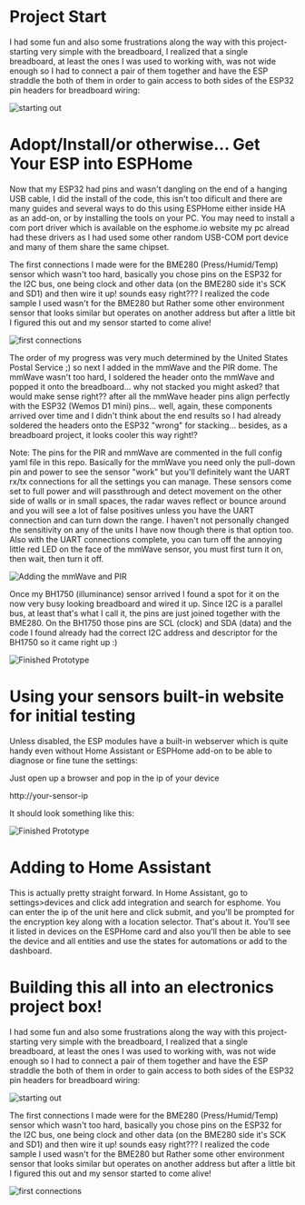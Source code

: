 
# Project Start

I had some fun and also some frustrations along the way with this project-starting very simple with the breadboard, I realized that a single breadboard, at least the ones I was used to working with, was not wide enough so I had to connect a pair of them together and have the ESP straddle the both of them in order to gain access to both sides of the ESP32 pin headers for breadboard wiring:

![starting out](images/breadboard-beginnings.jpg)

# Adopt/Install/or otherwise... Get Your ESP into ESPHome

Now that my ESP32 had pins and wasn't dangling on the end of a hanging USB cable, I did the install of the code, this isn't too dificult and there are many guides and several ways to do this using ESPHome either inside HA as an add-on, or by installing the tools on your PC. You may need to install a com port driver which is available on the esphome.io website my pc alread had these drivers as I had used some other random USB-COM port device and many of them share the same chipset.


The first connections I made were for the BME280 (Press/Humid/Temp) sensor which wasn't too hard, basically you chose pins on the ESP32 for the I2C bus, one being clock and other data (on the BME280 side it's SCK and SD1) and then wire it up! sounds easy right??? I realized the code sample I used wasn't for the BME280 but Rather some other environment sensor that looks similar but operates on another address but after a little bit I figured this out and my sensor started to come alive!

![first connections](images/first%20connections.jpg)

The order of my progress was very much determined by the United States Postal Service ;) so next I added in the mmWave and the PIR dome. The mmWave wasn't too hard, I soldered the header onto the mmWave and popped it onto the breadboard... why not stacked you might asked? that would make sense right?? after all the mmWave header pins align perfectly with the ESP32 (Wemos D1 mini) pins... well, again, these components arrived over time and I didn't think about the end results so I had already soldered the headers onto the ESP32 "wrong" for stacking... besides, as a breadboard project, it looks cooler this way right!?

Note: The pins for the PIR and mmWave are commented in the full config yaml file in this repo. Basically for the mmWave you need only the pull-down pin and power to see the sensor "work" but you'll definitely want the UART rx/tx connections for all the settings you can manage. These sensors come set to full power and will passthrough and detect movement on the other side of walls or in small spaces, the radar waves reflect or bounce around and you will see a lot of false positives unless you have the UART connection and can turn down the range. I haven't not personally changed the sensitivity on any of the units I have now though there is that option too. Also with the UART connections complete, you can turn off the annoying little red LED on the face of the mmWave sensor, you must first turn it on, then wait, then turn it off.
 
![Adding the mmWave and PIR](images/adding%20the%20mmwave%20and%20pir.jpg)

Once my BH1750 (illuminance) sensor arrived I found a spot for it on the now very busy looking breadboard and wired it up. Since I2C is a parallel bus, at least that's what I call it, the pins are just joined together with the BME280. On the BH1750 those pins are SCL (clock) and SDA (data) and the code I found already had the correct I2C address and descriptor for the BH1750 so it came right up :)

![Finished Prototype](images/finished%20prototype.jpg)


# Using your sensors built-in website for initial testing

Unless disabled, the ESP modules have a built-in webserver which is quite handy even without Home Assistant or ESPHome add-on to be able to diagnose or fine tune the settings:

Just open up a browser and pop in the ip of your device

http://your-sensor-ip

It should look something like this:

![Finished Prototype](images/esp32-webserver.png)


# Adding to Home Assistant

This is actually pretty straight forward. In Home Assistant, go to settings>devices and click add integration and search for esphome. You can enter the ip of the unit here and click submit, and you'll be prompted for the encryption key along with a location selector. That's about it. You'll see it listed in devices on the ESPHome card and also you'll then be able to see the device and all entities and use the states for automations or add to the dashboard.





# Building this all into an electronics project box!


I had some fun and also some frustrations along the way with this project-starting very simple with the breadboard, I realized that a single breadboard, at least the ones I was used to working with, was not wide enough so I had to connect a pair of them together and have the ESP straddle the both of them in order to gain access to both sides of the ESP32 pin headers for breadboard wiring:

![starting out](images/breadboard-beginnings.jpg)

The first connections I made were for the BME280 (Press/Humid/Temp) sensor which wasn't too hard, basically you chose pins on the ESP32 for the I2C bus, one being clock and other data (on the BME280 side it's SCK and SD1) and then wire it up! sounds easy right??? I realized the code sample I used wasn't for the BME280 but Rather some other environment sensor that looks similar but operates on another address but after a little bit I figured this out and my sensor started to come alive!

![first connections](images/first%20connections.jpg)

